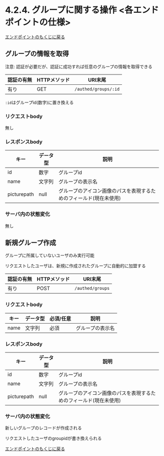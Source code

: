 # 4.2.4. グループに関する操作 <各エンドポイントの仕様>

[エンドポイントのもくじに戻る](index.md)

## グループの情報を取得

注意: 認証が必要だが、認証に成功すれば任意のグループの情報を取得できる

| 認証の有無 | HTTPメソッド | URI末尾 |
----|----|----
| 有り | GET | `/authed/groups/:id` |

`:id`はグループid(数字)に置き換える

### リクエストbody

無し

### レスポンスbody

| キー | データ型 | 説明 |
----|----|----
| id | 数字 | グループid |
| name | 文字列 | グループの表示名 |
| picturepath | null | グループのアイコン画像のパスを表現するためのフィールド(現在未使用) |

### サーバ内の状態変化

無し

## 新規グループ作成

グループに所属していないユーザのみ実行可能

リクエストしたユーザは、新規に作成されたグループに自動的に加盟する

| 認証の有無 | HTTPメソッド | URI末尾 |
----|----|----
| 有り | POST | `/authed/groups` |

### リクエストbody

| キー | データ型 | 必須/任意 | 説明 |
----|----|----|----
| name | 文字列 | 必須 | グループの表示名 |

### レスポンスbody

| キー | データ型 | 説明 |
----|----|----
| id | 数字 | グループid |
| name | 文字列 | グループの表示名 |
| picturepath | null | グループのアイコン画像のパスを表現するためのフィールド(現在未使用) |

### サーバ内の状態変化

新しいグループのレコードが作成される

リクエストしたユーザのgroupidが書き換えられる

[エンドポイントのもくじに戻る](index.md)
